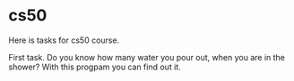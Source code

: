 # cs50
Here is tasks for cs50 course.

First task. Do you know how many water you pour out, when you are in the shower? With this progpam you can find out it.
